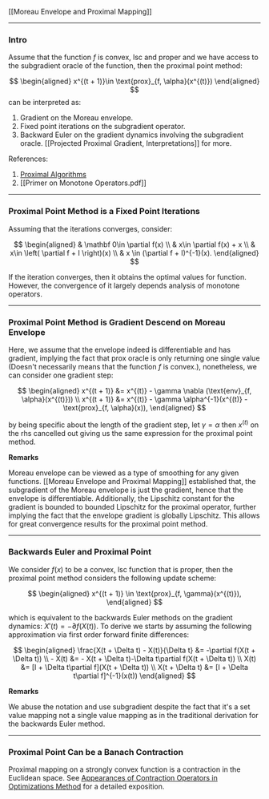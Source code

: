 [[Moreau Envelope and Proximal Mapping]]


---
### **Intro**

Assume that the function $f$ is convex, lsc and proper and we have access to the subgradient oracle of the function, then the proximal point method: 

$$
\begin{aligned}
    x^{(t + 1)}\in \text{prox}_{f, \alpha}(x^{(t)})
\end{aligned}
$$
can be interpreted as: 
1. Gradient on the Moreau envelope. 
2. Fixed point iterations on the subgradient operator.
4. Backward Euler on the gradient dynamics involving the subgradient oracle. [[Projected Proximal Gradient, Interpretations]] for more. 

References: 
1. [Proximal Algorithms](https://web.stanford.edu/~boyd/papers/pdf/prox_algs.pdf)
2. [[Primer on Monotone Operators.pdf]]


---
### **Proximal Point Method is a Fixed Point Iterations**

Assuming that the iterations converges, consider: 

$$
\begin{aligned}
    & \mathbf 0\in \partial f(x)
    \\
    & x\in \partial f(x) + x
    \\
    & x\in \left(
        \partial f + I
    \right)(x)
    \\
    & 
    x \in (\partial f + I)^{-1}(x). 
\end{aligned}
$$

If the iteration converges, then it obtains the optimal values for function. However, the convergence of it largely depends analysis of monotone operators. 


---
### **Proximal Point Method is Gradient Descend on Moreau Envelope**

Here, we assume that the envelope indeed is differentiable and has gradient, implying the fact that $\text{prox}$ oracle is only returning one single value (Doesn't necessarily means that the function $f$ is convex.), nonetheless, we can consider one gradient step: 

$$
\begin{aligned}
    x^{(t + 1)} &= x^{(t)} - \gamma \nabla (\text{env}_{f, \alpha}(x^{(t)}))
    \\
    x^{(t + 1)} &= x^{(t)} - \gamma \alpha^{-1}(x^{(t)} - \text{prox}_{f, \alpha}(x)), 
\end{aligned}
$$

by being specific about the length of the gradient step, let $\gamma = \alpha$ then $x^{(t)}$ on the rhs cancelled out giving us the same expression for the proximal point method. 

**Remarks**

Moreau envelope can be viewed as a type of smoothing for any given functions. [[Moreau Envelope and Proximal Mapping]] established that, the subgradient of the Moreau envelope is just the gradient, hence that the envelope is differentiable. Additionally, the Lipschitz constant for the gradient is bounded to bounded Lipschitz for the proximal operator, further implying the fact that the envelope gradient is globally Lipschitz. This allows for great convergence results for the proximal point method. 


---
### **Backwards Euler and Proximal Point**

We consider $f(x)$ to be a convex, lsc function that is proper, then the proximal point method considers the following update scheme: 

$$
\begin{aligned}
    x^{(t + 1)} \in \text{prox}_{f, \gamma}(x^{(t)}), 
\end{aligned}
$$

which is equivalent to the backwards Euler methods on the gradient dynamics: $X'(t) = -\partial f(X(t))$. To derive we starts by assuming the following approximation via first order forward finite differences: 

$$
\begin{aligned}
    \frac{X(t + \Delta t) - X(t)}{\Delta t} &= -\partial f(X(t  + \Delta t))
    \\
     - X(t) &= 
    - X(t + \Delta t)-\Delta t\partial f(X(t + \Delta t))
    \\
    X(t) &= 
    [I + \Delta t\partial f](X(t + \Delta t))
    \\
    X(t + \Delta t) &= [I + \Delta t\partial f]^{-1}(x(t))
\end{aligned}
$$

**Remarks**

We abuse the notation and use subgradient despite the fact that it's a set value mapping not a single value mapping as in the traditional derivation for the backwards Euler method. 


---
### **Proximal Point Can be a Banach Contraction**

Proximal mapping on a strongly convex function is a contraction in the Euclidean space. 
See [Appearances of Contraction Operators in Optimizations Method](../Operators%20Theory/Appearances%20of%20Contraction%20Operators%20in%20Optimizations%20Method.md)  for a detailed exposition. 



